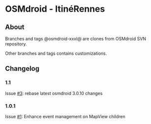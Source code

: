 
OSMdroid - ItinéRennes
======================

About
-----

Branches and tags @osmdroid-xxxl@ are clones from OSMdroid SVN repository.

Other branches and tags contains customizations. 

Changelog
---------

### 1.1

Issue [#3](https://github.com/kops/osmdroid-itinerennes/issues/3): rebase latest osmdroid 3.0.10 changes

### 1.0.1

Issue [#1](https://github.com/kops/osmdroid-itinerennes/issues/1): Enhance event management on MapView children
